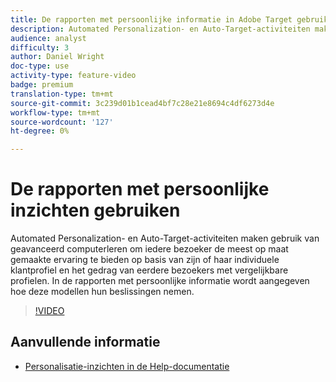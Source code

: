 ```yaml
---
title: De rapporten met persoonlijke informatie in Adobe Target gebruiken
description: Automated Personalization- en Auto-Target-activiteiten maken gebruik van geavanceerd computerleren om iedere bezoeker de meest op maat gemaakte ervaring te bieden op basis van zijn of haar individuele klantprofiel en het gedrag van eerdere bezoekers met vergelijkbare profielen. In de rapporten met persoonlijke informatie wordt aangegeven hoe deze modellen hun beslissingen nemen.
audience: analyst
difficulty: 3
author: Daniel Wright
doc-type: use
activity-type: feature-video
badge: premium
translation-type: tm+mt
source-git-commit: 3c239d01b1cead4bf7c28e21e8694c4df6273d4e
workflow-type: tm+mt
source-wordcount: '127'
ht-degree: 0%

---
```



# De rapporten met persoonlijke inzichten gebruiken

Automated Personalization- en Auto-Target-activiteiten maken gebruik van geavanceerd computerleren om iedere bezoeker de meest op maat gemaakte ervaring te bieden op basis van zijn of haar individuele klantprofiel en het gedrag van eerdere bezoekers met vergelijkbare profielen. In de rapporten met persoonlijke informatie wordt aangegeven hoe deze modellen hun beslissingen nemen.

>[!VIDEO](https://video.tv.adobe.com/v/25601/?quality=12)

## Aanvullende informatie

* [Personalisatie-inzichten in de Help-documentatie](https://docs.adobe.com/content/help/en/target/using/reports/insights/personalization-insights-reports.html)
